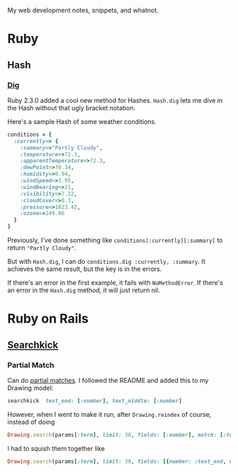 My web development notes, snippets, and whatnot.

Ruby
=====

Hash
-----

### [Dig](http://ruby-doc.org/core-2.3.0/Hash.html#method-i-dig)

Ruby 2.3.0 added a cool new method for Hashes. `Hash.dig` lets me dive in the Hash without that ugly bracket notation.

Here's a sample Hash of some weather conditions.

```ruby
conditions = {
  :currently=> {
    :summary=>"Partly Cloudy",
    :temperature=>72.3,
    :apparentTemperature=>72.3,
    :dewPoint=>70.34,
    :humidity=>0.94,
    :windSpeed=>3.95,
    :windBearing=>21,
    :visibility=>7.22,
    :cloudCover=>0.3,
    :pressure=>1023.42,
    :ozone=>249.06
  }
}
```

Previously, I've done something like `conditions[:currently][:summary]` to return `"Partly Cloudy"`.

But with `Hash.dig`, I can do `conditions.dig :currently, :summary`. It achieves the same result, but the key is in the errors.

If there's an error in the first example, it fails with `NoMethodError`. If there's an error in the `Hash.dig` method, it will just return nil.

Ruby on Rails
=====

[Searchkick](http://searchkick.org)
-----


### Partial Match

Can do [partial matches](https://github.com/ankane/searchkick#partial-matches). I followed the README and added this to my Drawing model:
```ruby
searchkick  text_end: [:number], text_middle: [:number]
```
However, when I went to make it run, after `Drawing.reindex` of course, instead of doing
```ruby
Drawing.search(params[:term], limit: 30, fields: [:number], match: [:text_end, :text_middle])
```
I had to squish them together like
```ruby
Drawing.search(params[:term], limit: 30, fields: [{number: :text_end, number: :text_middle}])
```
